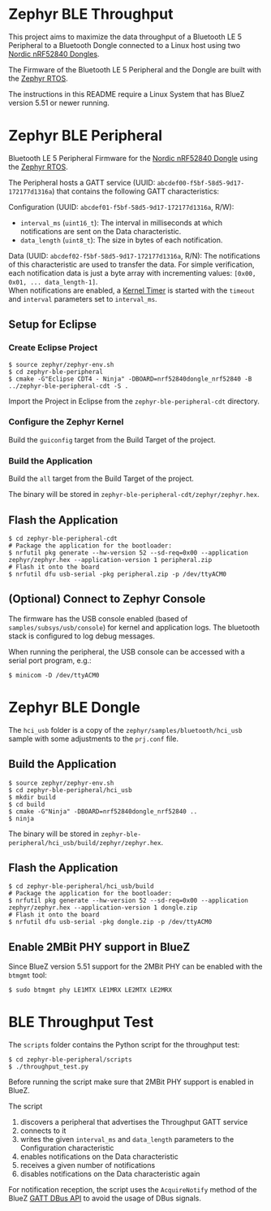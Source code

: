 # Zephyr BLE Throughput

This project aims to maximize the data throughput of a Bluetooth LE 5 Peripheral to a Bluetooth Dongle connected to a
Linux host using two [Nordic nRF52840 Dongles](https://docs.zephyrproject.org/latest/boards/arm/nrf52840dongle_nrf52840/doc/index.html).

The Firmware of the Bluetooth LE 5 Peripheral and the Dongle are built with the [Zephyr RTOS](https://zephyrproject.org).

The instructions in this README require a Linux System that has BlueZ version 5.51 or newer running.

# Zephyr BLE Peripheral

Bluetooth LE 5 Peripheral Firmware for the [Nordic nRF52840 Dongle](https://docs.zephyrproject.org/latest/boards/arm/nrf52840dongle_nrf52840/doc/index.html)
using the [Zephyr RTOS](https://zephyrproject.org).

The Peripheral hosts a GATT service (UUID: `abcdef00-f5bf-58d5-9d17-172177d1316a`) that contains the following
GATT characteristics:

Configuration (UUID: `abcdef01-f5bf-58d5-9d17-172177d1316a`, R/W):
* `interval_ms` (`uint16_t`): The interval in milliseconds at which notifications are sent on the Data characteristic.
* `data_length` (`uint8_t`): The size in bytes of each notification.

Data (UUID: `abcdef02-f5bf-58d5-9d17-172177d1316a`, R/N): The notifications of this characteristic are used to transfer
the data. For simple verification, each notification data is just a byte array with incrementing values:
`[0x00, 0x01, ... data_length-1]`.  
When notifications are enabled, a [Kernel Timer](https://docs.zephyrproject.org/latest/reference/kernel/timing/timers.html)
is started with the `timeout` and `interval` parameters set to `interval_ms`.

## Setup for Eclipse

### Create Eclipse Project

```
$ source zephyr/zephyr-env.sh
$ cd zephyr-ble-peripheral
$ cmake -G"Eclipse CDT4 - Ninja" -DBOARD=nrf52840dongle_nrf52840 -B ../zephyr-ble-peripheral-cdt -S .
```

Import the Project in Eclipse from the `zephyr-ble-peripheral-cdt` directory.

### Configure the Zephyr Kernel

Build the `guiconfig` target from the Build Target of the project.

### Build the Application

Build the `all` target from the Build Target of the project.

The binary will be stored in `zephyr-ble-peripheral-cdt/zephyr/zephyr.hex`.

## Flash the Application

```
$ cd zephyr-ble-peripheral-cdt
# Package the application for the bootloader:
$ nrfutil pkg generate --hw-version 52 --sd-req=0x00 --application zephyr/zephyr.hex --application-version 1 peripheral.zip
# Flash it onto the board
$ nrfutil dfu usb-serial -pkg peripheral.zip -p /dev/ttyACM0
```

## (Optional) Connect to Zephyr Console

The firmware has the USB console enabled (based of `samples/subsys/usb/console`) for kernel and application logs.
The bluetooth stack is configured to log debug messages.

When running the peripheral, the USB console can be accessed with a serial port program, e.g.:

```
$ minicom -D /dev/ttyACM0
```

# Zephyr BLE Dongle

The `hci_usb` folder is a copy of the `zephyr/samples/bluetooth/hci_usb` sample with some adjustments to the
`prj.conf` file.

## Build the Application

```
$ source zephyr/zephyr-env.sh
$ cd zephyr-ble-peripheral/hci_usb
$ mkdir build
$ cd build
$ cmake -G"Ninja" -DBOARD=nrf52840dongle_nrf52840 ..
$ ninja
```

The binary will be stored in `zephyr-ble-peripheral/hci_usb/build/zephyr/zephyr.hex`.

## Flash the Application

```
$ cd zephyr-ble-peripheral/hci_usb/build
# Package the application for the bootloader:
$ nrfutil pkg generate --hw-version 52 --sd-req=0x00 --application zephyr/zephyr.hex --application-version 1 dongle.zip
# Flash it onto the board
$ nrfutil dfu usb-serial -pkg dongle.zip -p /dev/ttyACM0
```

## Enable 2MBit PHY support in BlueZ

Since BlueZ version 5.51 support for the 2MBit PHY can be enabled with the `btmgmt` tool:

```
$ sudo btmgmt phy LE1MTX LE1MRX LE2MTX LE2MRX
```

# BLE Throughput Test

The `scripts` folder contains the Python script for the throughput test:

```
$ cd zephyr-ble-peripheral/scripts
$ ./throughput_test.py
```

Before running the script make sure that 2MBit PHY support is enabled in BlueZ.

The script
1. discovers a peripheral that advertises the Throughput GATT service
1. connects to it
1. writes the given `interval_ms` and `data_length` parameters to the Configuration characteristic
1. enables notifications on the Data characteristic
1. receives a given number of notifications
1. disables notifications on the Data characteristic again

For notification reception, the script uses the `AcquireNotify` method of the BlueZ
[GATT DBus API](https://git.kernel.org/pub/scm/bluetooth/bluez.git/tree/doc/gatt-api.txt) to avoid the usage of
DBus signals.
